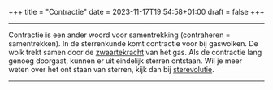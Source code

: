 +++
title = "Contractie"
date = 2023-11-17T19:54:58+01:00
draft = false
+++

---
Contractie is een ander woord voor samentrekking (contraheren =
samentrekken). In de sterrenkunde komt contractie voor bij gaswolken. De
wolk trekt samen door de [zwaartekracht](/encyclopedie/zwaartekracht) van
het gas. Als de contractie lang genoeg doorgaat, kunnen er uit eindelijk
sterren ontstaan. Wil je meer weten over het ont staan van sterren, kijk
dan bij [sterevolutie](/encyclopedie/sterevol).

---
